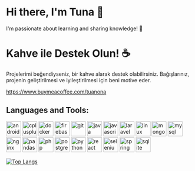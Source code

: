 # Hi there, I'm Tuna 👋

I'm passionate about learning and sharing knowledge! :raised_hands:

# Kahve ile Destek Olun! ☕

Projelerimi beğendiyseniz, bir kahve alarak destek olabilirsiniz. Bağışlarınız, projenin geliştirilmesi ve iyileştirilmesi için beni motive eder.

https://www.buymeacoffee.com/tuanona

## Languages and Tools:
<p align="left">
<img src="https://cdn.jsdelivr.net/npm/devicon/icons/android/android-original-wordmark.svg" alt="android" width="40" height="40"/>
<img src="https://cdn.jsdelivr.net/npm/devicon/icons/cplusplus/cplusplus-original.svg" alt="cplusplus" width="40" height="40"/>
<img src="https://cdn.jsdelivr.net/npm/devicon/icons/docker/docker-original-wordmark.svg" alt="docker" width="40" height="40"/>
<img src="https://cdn.jsdelivr.net/npm/devicon/icons/firebase/firebase-plain-wordmark.svg" alt="firebase" width="40" height="40"/>
<img src="https://cdn.jsdelivr.net/npm/devicon/icons/git/git-original.svg" alt="git" width="40" height="40"/>
<img src="https://cdn.jsdelivr.net/npm/devicon/icons/java/java-original.svg" alt="java" width="40" height="40"/>
<img src="https://cdn.jsdelivr.net/npm/devicon/icons/javascript/javascript-original.svg" alt="javascript" width="40" height="40"/>
<img src="https://cdn.jsdelivr.net/npm/devicon/icons/laravel/laravel-plain-wordmark.svg" alt="laravel" width="40" height="40"/>
<img src="https://cdn.jsdelivr.net/npm/devicon/icons/linux/linux-original.svg" alt="linux" width="40" height="40"/>
<img src="https://cdn.jsdelivr.net/npm/devicon/icons/mongodb/mongodb-original-wordmark.svg" alt="mongodb" width="40" height="40"/>
<img src="https://cdn.jsdelivr.net/npm/devicon/icons/mysql/mysql-original-wordmark.svg" alt="mysql" width="40" height="40"/>
<img src="https://cdn.jsdelivr.net/npm/devicon/icons/nginx/nginx-original.svg" alt="nginx" width="40" height="40"/>
<img src="https://cdn.jsdelivr.net/npm/devicon/icons/pandas/pandas-original-wordmark.svg" alt="pandas" width="40" height="40"/>
<img src="https://cdn.jsdelivr.net/npm/devicon/icons/php/php-original.svg" alt="php" width="40" height="40"/>
<img src="https://cdn.jsdelivr.net/npm/devicon/icons/postgresql/postgresql-original-wordmark.svg" alt="postgresql" width="40" height="40"/>
<img src="https://cdn.jsdelivr.net/npm/devicon/icons/python/python-original.svg" alt="python" width="40" height="40"/>
<img src="https://cdn.jsdelivr.net/npm/devicon/icons/react/react-original-wordmark.svg" alt="react" width="40" height="40"/>
<img src="https://cdn.jsdelivr.net/npm/devicon/icons/selenium/selenium-original.svg" alt="selenium" width="40" height="40"/>
<img src="https://cdn.jsdelivr.net/npm/devicon/icons/spring/spring-original-wordmark.svg" alt="spring" width="40" height="40"/>
<img src="https://cdn.jsdelivr.net/npm/devicon/icons/sqlite/sqlite-original.svg" alt="sqlite" width="40" height="40"/>
</p>

[![Top Langs](https://github-readme-stats.vercel.app/api/top-langs/?username=ahmettunabaykal&langs_count=8&layout=compact)](https://github.com/anuraghazra/github-readme-stats)
